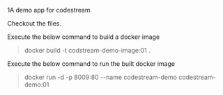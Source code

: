 1A demo app for codestream

Checkout the files.

Execute the below command to build a docker image
> docker build -t codstream-demo-image:01 .

Execute the below command to run the built docker image
> docker run -d -p 8009:80 --name codestream-demo codestream-demo:01
